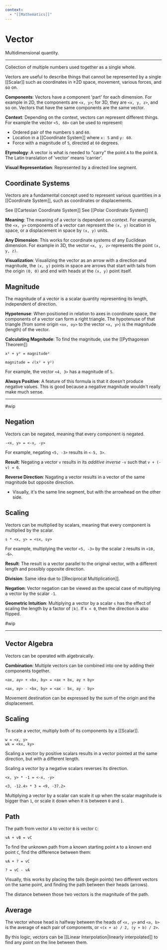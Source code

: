 ```yaml
---
context:
  - "[[Mathematics]]"
---
```


# Vector

Multidimensional quantity.

---

Collection of multiple numbers used together as a single whole.

Vectors are useful to describe things that cannot be represented by a single [[Scalar]] such as coordinates in ≥2D space, movement, various forces, and so on.

**Components**: Vectors have a component 'part' for each dimension. For example in 2D, the components are `<x, y>`; for 3D, they are `<x, y, z>`, and so on. Vectors that have the same components are the same vector.

**Context**: Depending on the context, vectors can represent different things. For example the vector `<5, 60>` can be used to represent:

- Ordered pair of the numbers `5` and `60`.
- Location in a [[Coordinate System]] where `x: 5` and `y: 60`.
- Force with a magnitude of `5`, directed at `60` degrees.

**Etymology**: A vector is what is needed to "carry" the point `A` to the point `B`. The Latin translation of 'vector' means 'carrier'.

**Visual Representation**: Represented by a directed line segment.

## Coordinate Systems

Vectors are a fundamental concept used to represent various quantities in a [[Coordinate System]], such as coordinates or displacements.

See [[Cartesian Coordinate System]]
See [[Polar Coordinate System]]

**Meaning**: The meaning of a vector is dependent on context. For example, the `<x, y>` components of a vector can represent the `(x, y)` location in space, or a displacement in space by `(x, y)` units.

**Any Dimension**: This works for coordinate systems of any Euclidean dimension. For example in 3D, the vector `<x, y, z>` represents the point `(x, y, z)`.

**Visualization**: Visualizing the vector as an arrow with a direction and magnitude, the `(x, y)` points in space are arrows that start with tails from the origin `(0, 0)` and end with heads at the `(x, y)` point itself.

## Magnitude

The magnitude of a vector is a scalar quantity representing its length, independent of direction.

**Hypotenuse**: When positioned in relation to axes in coordinate space, the components of a vector can form a right triangle. The hypotenuse of that triangle (from some origin `<ox, oy>` to the vector `<x, y>`) is the magnitude (length) of the vector.

**Calculating Magnitude**: To find the magnitude, use the [[Pythagorean Theorem]]:

```
x² + y² = magnitude²

magnitude = √(x² + y²)
```

For example, the vector `<4, 3>` has a magnitude of `5`.

**Always Positive**: A feature of this formula is that it doesn't produce negative values. This is good because a negative magnitude wouldn't really make much sense.

---

#wip

## Negation

Vectors can be negated, meaning that every component is negated.

`-<x, y> = <-x, -y>`

For example, negating `<5, -3>` results in `<-5, 3>`.

**Result**: Negating a vector `v` results in its _additive inverse_ `-v` such that `v + (-v) = 0`.

**Reverse Direction**: Nagating a vector results in a vector of the same magnitude but opposite direction.

- Visually, it's the same line segment, but with the arrowhead on the other side.

## Scaling

Vectors can be multiplied by scalars, meaning that every component is multiplied by the scalar.

`s * <x, y> = <sx, sy>`

For example, multiplying the vector `<5, -3>` by the scalar `2` results in `<10, -6>`.

**Result**: The result is a vector parallel to the original vector, with a different length and possibly opposite direction.

**Division**: Same idea due to [[Reciprocal Multiplication]].

**Negation**: Vector negation can be viewed as the special case of multiplying a vector by the scalar `-1`.

**Geometric Intuition**: Multiplying a vector by a scalar `s` has the effect of scaling the length by a factor of `|k|`. If `k < 0`, then the direction is also flipped.

#wip

---

## Vector Algebra

Vectors can be operated with algebraically.

**Combination**: Multiple vectors can be combined into one by adding their components together.

```
<ax, ay> + <bx, by> = <ax + bx, ay + by>

<ax, ay> - <bx, by> = <ax - bx, ay - by>
```

Movement destination can be expressed by the sum of the origin and the displacement.

## Scaling

To scale a vector, multiply both of its components by a [[Scalar]].

```
w = <x, y>
wk = <kx, ky>
```

Scaling a vector by positive scalars results in a vector pointed at the same direction, but with a different length.

Scaling a vector by a negative scalars reverses its direction.

```
<x, y> * -1 = <-x, -y>

<3, -12.4> * 3 = <9, -37.2>
```

Multiplying a vector by a scalar can scale it up when the scalar magnitude is bigger than `1`, or scale it down when it is between `0` and `1`.

## Path

The path from vector `A` to vector `B` is vector `C`:

```
vA + vB = vC
```

To find the unknown path from a known starting point `A` to a known end point `C`, find the difference between them:

```
vA + ? = vC

? = vC - vA
```

Visually, this works by placing the tails (begin points) two different vectors on the same point, and finding the path between their heads (arrows).

The distance between those two vectors is the magnitude of the path.

## Average

The vector whose head is halfway between the heads of `<x, y>` and `<a, b>` is the average of each pair of components, or `<(x + a) / 2, (y + b) / 2>`.

By this logic, vectors can be [[Linear Interpolation|linearly interpolated]] to find any point on the line between them.
